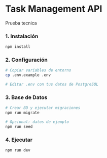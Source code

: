 # Task Management API

Prueba tecnica

### 1. Instalación
```bash
npm install
```

### 2. Configuración
```bash
# Copiar variables de entorno
cp .env.example .env

# Editar .env con tus datos de PostgreSQL
```

### 3. Base de Datos
```bash
# Crear BD y ejecutar migraciones
npm run migrate

# Opcional: datos de ejemplo
npm run seed
```

### 4. Ejecutar
```bash
npm run dev
